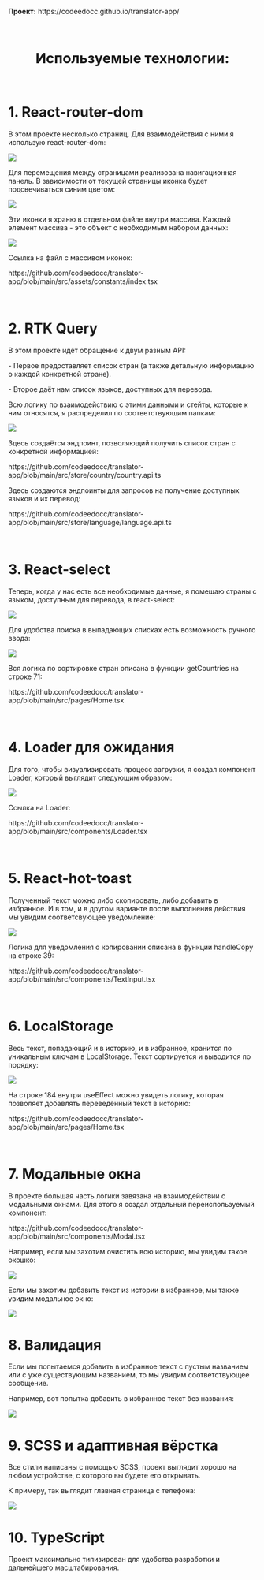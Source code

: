  <p><strong>Проект:</strong> https://codeedocc.github.io/translator-app/</p>
 
 <br />

 <h1 align="center">Используемые технологии:</h1>
 
 <br />

 <h1>1. <strong>React-router-dom</strong></h1>
 <p>В этом проекте несколько страниц. Для взаимодействия с ними я использую react-router-dom:</p>
 <img src='https://user-images.githubusercontent.com/83381510/230737764-1499b61b-1425-4a3b-9cd7-09f48fc38071.png'/>
 <p>Для перемещения между страницами реализована навигационная панель. В зависимости от текущей страницы иконка будет подсвечиваться синим цветом:</p>
 <img src='https://user-images.githubusercontent.com/83381510/230738056-ab6a8cb8-65e1-4b76-84b4-9d2f016e2f64.png'/>
 <p>Эти иконки я храню в отдельном файле внутри массива. Каждый элемент массива - это объект с необходимым набором данных:</p>
 <img src='https://user-images.githubusercontent.com/83381510/230738275-130e4543-0db2-41de-9b07-b794afcf253b.png'/>
 <p>Ссылка на файл с массивом иконок:</p>
 <p>https://github.com/codeedocc/translator-app/blob/main/src/assets/constants/index.tsx</p>

 <br />

 <h1>2. <strong>RTK Query</strong></h1>
 <p>В этом проекте идёт обращение к двум разным API:</p>
 <p>- Первое предоставляет список стран (а также детальную информацию о каждой конкретной стране).</p>
 <p>- Второе даёт нам список языков, доступных для перевода.</p>
 <p>Всю логику по взаимодействию с этими данными и стейты, которые к ним относятся, я распределил по соответствующим папкам:</p>
 <img src='https://user-images.githubusercontent.com/83381510/230739697-494d5fd6-4ea2-4a08-a0ef-1c3d5e58aab3.png'/>
 <p>Здесь создаётся эндпоинт, позволяющий получить список стран с конкретной информацией:</p>
 <p>https://github.com/codeedocc/translator-app/blob/main/src/store/country/country.api.ts</p>
 <p>Здесь создаются эндпоинты для запросов на получение доступных языков и их перевод:</p>
 <p>https://github.com/codeedocc/translator-app/blob/main/src/store/language/language.api.ts</p>
 
 <br />

 <h1>3. <strong>React-select</strong></h1>
 <p>Теперь, когда у нас есть все необходимые данные, я помещаю страны с языком, доступным для перевода, в react-select:</p>
 <img src='https://user-images.githubusercontent.com/83381510/230740023-3e8ee50c-66c9-4a42-9c42-be96a157b3ab.png'/>
 <p>Для удобства поиска в выпадающих списках есть возможность ручного ввода:</p>
 <img src='https://user-images.githubusercontent.com/83381510/230740092-b9230972-74d1-45bc-b6ee-cf560ee98190.png'/>
 <p>Вся логика по сортировке стран описана в функции getCountries на строке 71:</p>
 <p>https://github.com/codeedocc/translator-app/blob/main/src/pages/Home.tsx</p>

 <br />

 <h1>4. <strong>Loader для ожидания</strong></h1>
 <p>Для того, чтобы визуализировать процесс загрузки, я создал компонент Loader, который выглядит следующим образом:</p>
 <img src='https://user-images.githubusercontent.com/83381510/230740518-14291c9a-858b-4b2e-80aa-9d220f222a09.png'/>
 <p>Ссылка на Loader:</p>
 <p>https://github.com/codeedocc/translator-app/blob/main/src/components/Loader.tsx</p>
 
 <br />

 <h1>5. <strong>React-hot-toast</strong></h1>
 <p>Полученный текст можно либо скопировать, либо добавить в избранное. И в том, и в другом варианте после выполнения действия мы увидим соответсвующее уведомление:  </p>
 <img src='https://user-images.githubusercontent.com/83381510/230740897-93bb1c73-93a9-477d-9cf3-de1e991bfd2a.png'/>
 <p>Логика для уведомления о копировании описана в функции handleCopy на строке 39:</p>
 <p>https://github.com/codeedocc/translator-app/blob/main/src/components/TextInput.tsx</p>
 
  <br />

  <h1>6. <strong>LocalStorage</strong></h1>
  <p>Весь текст, попадающий и в историю, и в избранное, хранится по уникальным ключам в LocalStorage. Текст сортируется и выводится по порядку:</p>
  <img src='https://user-images.githubusercontent.com/83381510/230741421-47e87449-1d86-4964-b670-fd479e23b75f.png'/>
  <p>На строке 184 внутри useEffect можно увидеть логику, которая позволяет добавлять переведённый текст в историю:</p>
  <p>https://github.com/codeedocc/translator-app/blob/main/src/pages/Home.tsx</p>
  
  <br />

  <h1>7. <strong>Модальные окна</strong></h1>
  <p>В проекте большая часть логики завязана на взаимодействии с модальными окнами. Для этого я создал отдельный переиспользуемый компонент:</p>
  <p>https://github.com/codeedocc/translator-app/blob/main/src/components/Modal.tsx</p>
  <p>Например, если мы захотим очистить всю историю, мы увидим такое окошко:</p>
  <img src='https://user-images.githubusercontent.com/83381510/230741638-94326ea0-d0f8-4728-8059-1daa02a21eab.png'/>
  <p>Если мы захотим добавить текст из истории в избранное, мы также увидим модальное окно:</p>
  <img src='https://user-images.githubusercontent.com/83381510/230741717-fc2de0b6-057b-4163-97ad-5157bdeba3dd.png'/>

  <br />

  <h1>8. <strong>Валидация</strong></h1>
  <p>Если мы попытаемся добавить в избранное текст с пустым названием или с уже существующим названием, то мы увидим соответствующее сообщение.</p>
  <p>Например, вот попытка добавить в избранное текст без названия:</p>
  <img src='https://user-images.githubusercontent.com/83381510/230742706-258ec880-f62a-4e9d-9e64-81ce1e8c3fe1.png'/>

  <br />

  <h1>9. <strong>SCSS и адаптивная вёрстка</strong></h1>
  <p>Все стили написаны с помощью SCSS, проект выглядит хорошо на любом устройстве, с которого вы будете его открывать.</p>
  <p>К примеру, так выглядит главная страница с телефона:</p>
  <img src='https://user-images.githubusercontent.com/83381510/230741974-f170f223-5855-4b73-a8aa-c724aecde68a.png'/>
  
  <br />

  <h1>10. <strong>TypeScript</strong></h1>
  <p>Проект максимально типизирован для удобства разработки и дальнейшего масштабирования.</p>












